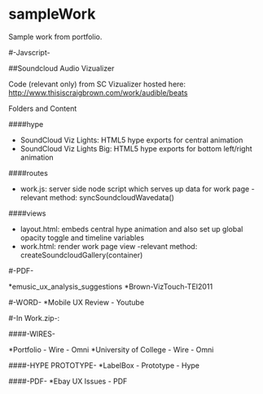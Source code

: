 sampleWork
==========

Sample work from portfolio.

#-Javscript-

##Soundcloud Audio Vizualizer

Code (relevant only) from SC Vizualizer hosted here: http://www.thisiscraigbrown.com/work/audible/beats


Folders and Content

####hype
  - SoundCloud Viz Lights: HTML5 hype exports for central animation
  - SoundCloud Viz Lights Big: HTML5 hype exports for bottom left/right animation

####routes
  - work.js: server side node script which serves up data for work page
    -relevant method: syncSoundcloudWavedata()

####views
  - layout.html: embeds central hype animation and also set up global opacity toggle and timeline variables
  - work.html: render work page view
    -relevant method: createSoundcloudGallery(container)


#-PDF-

*emusic_ux_analysis_suggestions 
*Brown-VizTouch-TEI2011

#-WORD-
*Mobile UX Review - Youtube


#-In Work.zip-:

####-WIRES-

*Portfolio - Wire - Omni
*University of College - Wire - Omni
  
####-HYPE PROTOTYPE-
*LabelBox - Prototype - Hype
  
####-PDF-
*Ebay UX Issues - PDF
